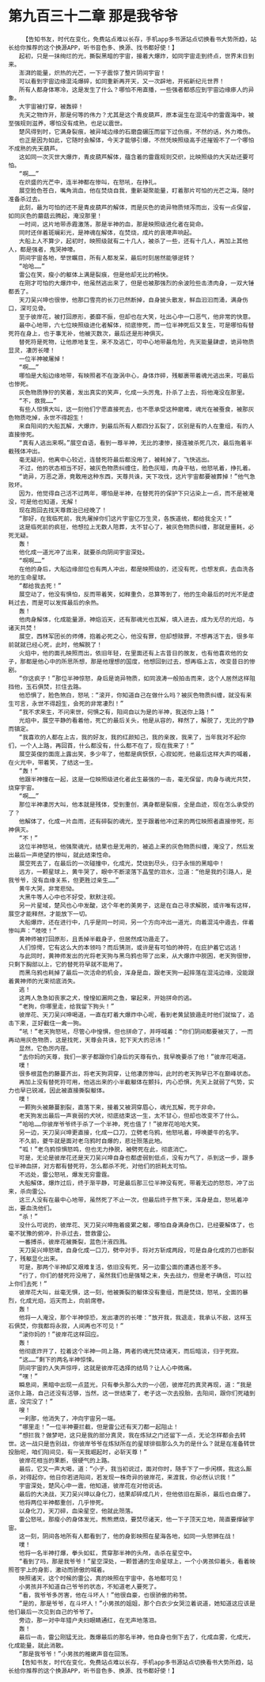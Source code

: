 # 第九百三十二章 那是我爷爷
        【告知书友，时代在变化，免费站点难以长存，手机app多书源站点切换看书大势所趋，站长给你推荐的这个换源APP，听书音色多、换源、找书都好使！】
       起初，只是一抹绚烂的光，撕裂黑暗的宇宙，接着大爆炸，如同宇宙走到终点，世界末日到来。
       澎湃的能量，炽热的光芒，一下子震惊了整片阴间宇宙！
       可以看到宇宙边缘混沌爆碎，如同重新再开天，又一次辟地，开拓新纪元世界！
       所有人都身体寒冷，这是发生了什么？哪怕不用直播，一些强者都感应到宇宙边缘瘆人的异象。
       大宇宙被打穿，被轰碎！
       先天之物炸开，那是何等的伟力？尤其是这个青皮葫芦，原本诞生在混沌中的雷霆海中，被至强规则滋养，哪怕没有成熟，也足以震世。
       楚风得到时，它满身裂痕，被异域边缘的石磨盘碾压而留下过伤痕，不然的话，外力难伤。
       也正是因为如此，它随时会解体，今天才能够引爆，不然凭映照级高手还摧毁不了一个哪怕不成熟的先天葫芦。
       这如同一次灭世大爆炸，青皮葫芦解体，蕴含着的雷霆规则交织，比映照级的大天劫还要可怕。
       “啊……”
       在炽盛的光芒中，连半神都在惨叫，在怒吼，在挣扎。
       展空脸色苍白，嘴角淌血，他在焚烧自我，重新凝聚能量，盯着那片可怕的光芒之海，随时准备杀过去。
       此刻，最为可怕的还不是青皮葫芦的解体，而是灰色的诡异物质倾泻而出，没有一点保留，如同灰色的蘑菇云腾起，淹没那里！
       一时间，这片地带赤霞激荡，那是半神的血，那是映照级进化者在毙命。
       同时还伴着斑斓彩光，是神魂在解体，在焚烧，成片的哀嚎声响起。
       大船上人不算少，起初时，映照级就有二十几人，被杀了一些，还有十几人，再加上其他人，都是强者，鬼哭神嚎。
       阴间宇宙各地，举世瞩目，所有人都发呆，最后时刻居然能够逆转？
       “哈哈……”
       雷公在笑，瘦小的躯体上满是裂痕，但是他却无比的畅快。
       在刚才可怕的大爆炸中，他虽然逃出来了，但是也被那强烈的余波险些击溃肉身，一双大锤都丢了。
       天刀吴兴坤也很惨，他那口雪亮的长刀已然断掉，自身披头散发，鲜血汩汩而涌，满身伤口，深可见骨。
       至于彼岸花，被打回原形，萎靡不振，但却也在大笑，吐出心中一口恶气，他非常的快意。
       最中心地带，六七位映照级进化者解体，彻底惨死，而一位半神死后又复生，可是哪怕有替死符在身上，也于事无补，他被灭数次，最后还是形神俱灭。
       替死符是死物，让他原地复生，来不及逃亡，可中心地带最危险，先天能量肆虐，诡异物质显灵，凄厉长嚎！
       一位半神被屠掉！
       “啊……”
       哪怕是大船边缘地带，有映照者不在漩涡中心，身体炸碎，残躯裹带着魂光逃出来，可最后也惨死。
       灰色物质狰狞的笑着，发出真实的笑声，化成一头厉鬼，扑杀了上去，将他淹没在那里。
       “不，救我……”
       有些人惊惧大叫，这一刻他们宁愿直接死去，也不愿承受这种磨难，魂光在被蚕食，被那灰色物质吃掉，永世不得超生！
       来自阳间的大船瓦解，大爆炸，到最后所有人都四分五裂了，区别是有的人在重组，有的人直接惨死。
       “真有人逃出来啊。”展空自语，看到一尊半神，无比的凄惨，接连被杀死几次，最后拖着半截残体冲出。
       毫无疑问，他离中心较近，连替死符最后都没用了，被耗掉了，飞快逃出。
       不过，他的状态相当不好，被灰色物质纠缠住，脸色灰暗，肉身干枯，他怒吼着，挣扎着。
       “诡异，万恶之源，竟敢用这种东西，天尊共诛，天下攻伐，这片宇宙都要被葬掉！”他气急败坏。
       因为，他觉得自己活不过两年，哪怕是半神，在替死符的保护下只沾染上一点，而不是被淹没，可是他也知道，无解！
       现在跑回去找天尊救治已经晚了！
       “那好，在我临死前，我先屠掉你们这片宇宙亿万生灵，各族道统，都给我全灭！”
       这是临死前的疯狂，他想拉上无数人陪葬，太不甘心了，被灰色物质纠缠，那就是噩耗，必死无疑。
       轰！
       他化成一道光冲了出来，就要杀向阴间宇宙深处。
       “啊啊……”
       在他的身后，大船边缘部位也有两人冲出，都是映照级的，还没有死，也想发疯，去血洗各地的生命星球。
       “都给我去死！”
       展空动了，他没有惧怕，反而带着笑，如释重负，总算等到了，他的生命最后的时光不是虚耗过去，而是可以发挥最后的余热。
       轰！
       他肉身解体，化成能量源，神焰滔天，还有那魂光也瓦解，填入进去，成为无尽的光焰，与诸天共焚！
       展空，西林军团长的师傅，抱着必死之心，他没有罪，但却想赎罪，不想再活下去，很多年前就就已经心死，此时，他解脱了！
       火焰中，他的面孔映照而出，依旧年轻，在里面还有上古昔日的故友，也有他喜欢他的女子，那都是他心中的所思所想，那是他理想的国度，他想回到过去，想再临上古，改变昔日的惨剧。
       “你这疯子！”那位半神惊怒，身后是诡异物质，如同浪涛一般拍击而来，这个人居然这样阻挡他，玉石俱焚，拦住去路。
       他恐惧了，脸色煞白，怒吼：“滚开，你知道自己在做什么吗？被灰色物质纠缠，就没有来生可言，永世不得超生，会死的非常凄烈！”
       “我不求来生，不问来世，何惧之有，阳间自以为是的半神，我送你上路！”
       光焰中，展空平静的看着他，死亡的最后关头，他是从容的，释然了，解脱了，无比的宁静而镇定。
       “我喜欢的人都在上古，我的好友，我的红颜知己，我的亲故，我来了，当年我对不起你们，一个人上路，再回首，什么都没有，什么都不在了，现在我来了！”
       展空英俊的面庞上露出笑，多少年了，他都是病恹恹，心寂如死，他最后这样大声的喊着，在火光中，带着笑，了结这一生。
       “轰！”
       他跟半神撞在一起，这是一位映照级进化者此生最强的一击，毫无保留，肉身与魂光共焚，烧穿宇宙。
       “啊……”
       那位半神凄厉大叫，他本就是残体，受到重创，满身都是裂痕，全是血迹，现在怎么承受的了？
       他解体了，化成一片血雨，还有碎裂的魂光，至于跟着他冲过来的两位映照者直接惨死，形神俱灭。
       “不！”
       这位半神怒吼，他强聚魂光，结果也是无用的，被追上来的灰色物质纠缠，淹没了，然后发出最后一声绝望的惨叫，就此结束性命。
       展空死去了，在最后的一次碰撞中，化成光，焚烧到尽头，归于永恒的黑暗中！
       远方，一颗星球上，黄牛哭了，眼中不断滚落下晶莹的泪水，泣道：“他是我的引路人，是我爷爷，没有血缘关系，但更胜过亲生……”
       黄牛大哭，非常悲恸。
       大黑牛等人心中也不好受，默默注视。
       另一片星域，楚风也心中发酸，这个年老的美男子，这是在自己寻求解脱，或许唯有这样，展空才能释然，才能放下一切。
       大船爆炸，还在进行中，几乎是同一时间，另一个方向冲出一道光，向着混沌中遁去，伴着惨叫声：“吱吱！”
       黄神师被打回原形，且丢掉半截身子，但居然成功遁走了。
       人们惊愕，它有这么大的本领吗？而后猜测，或许是有可怕的神符，在庇护着它远逃！
       与此同时，黄神师发出的光将老天狗与黑乌鸦也带了出来，从大爆炸中脱困，老天狗很惨，只剩下胸部以上，它的替死符早就不能用了。
       而黑乌鸦也耗掉了最后一次活命的机会，浑身是血，跟老天狗一起摔落在混沌边缘，没能跟着黄神师的光束彻底消失。
       逃！
       这两人急急如丧家之犬，惶惶如漏网之鱼，窜起来，开始拼命的逃。
       “老狗，你哪里走，给我留下狗头！”
       彼岸花、天刀吴兴坤喝道，一直在盯着大爆炸中心呢，看到老黄鼠狼遁走时他们就恼了，追击下来，正好截住一禽一狗。
       “吼！”老天狗怒吼，尽管心中惶惧，但也拼命了，并呼喊着：“你们阴间都要被灭了，一而再动用灰色物质，这是找死，天尊会共诛，犯下天大的忌讳！”
       显然，它色厉内荏。
       “去你妈的天尊，我们一家子都跟你们身后的天尊有仇，我早晚要杀了他！”彼岸花喝道。
       噗！
       很多根蓝色的藤蔓齐出，将老天狗洞穿，让他凄厉惨叫，此时的老天狗早已不在巅峰状态。
       再加上没有替死符可用，他逃出来的小半截躯体在颤抖，内心恐惧，先天上就弱了气势，实力也早已锐减，因此被直接撕裂躯体。
       噗！
       一颗狗头被藤蔓割裂，直落下来，接着又被洞穿眉心，魂光瓦解，死于非命。
       老天狗发出最后一声衰弱的犬吠，彻底结束这一生，太不甘心，但却也改变不了什么。
       “哈哈……你彼岸爷爷终于杀了一个半神，死也值了！”彼岸花哈哈大笑。
       另一边，天刀吴兴坤更直接，化成一口刀，立劈老乌鸦，他怒吼着，呼唤夔牛的名字。
       不久前，夔牛就是面对老乌鸦时自爆的，悲壮殒落此地。
       “呱！”老乌鸦惊惧怒鸣，但也无力挣脱，被劈死在此，彻底消亡。
       可是，无论是彼岸花还是天刀吴兴坤自身也都虚弱到低点，没有力气了，杀到这一步，跟多位半神血拼，对方都有替死符，怎么都杀不死，对他们的损耗太可怕。
       不远处，雷公怒吼，爆发无穷雷霆。
       大船解体，爆炸过后，终于渐平静，可是最后那三位半神没有死，带着无边的怒怨，冲了出来，杀向雷公。
       这三人没有在最中心地带，虽然死了不止一次，但最后终于熬下来，浑身是血，怒吼着冲出，要血洗他们。
       “杀！”
       没什么可说的，彼岸花、天刀吴兴坤拖着疲累之躯，哪怕自身满身伤口，已经要解体了，也毫不犹豫的俯冲，扑杀过去，营救雷公。
       一番搏杀，彼岸花被撕裂，蓝色汁液四溅。
       天刀吴兴坤怒啸，自身化成一口刀，劈中对手，将对方斩成两段，可是自身化成的刀也断裂了，残躯显化出来。
       可是，那两个半神却又艰难复活，依旧没有死，另一边雷公面的遭遇也差不多。
       “行了，你们的替死符没用了，虽然我们也是强弩之末，失去战力，但是老子确信，可以拉上你们去死！”
       彼岸花大叫，丝毫无惧，这一刻，他被撕裂的躯体没有重组，而是焚烧，怒吼，全面的暴烈，化成光焰，滔天而上，向前席卷。
       轰！
       他将一人淹没，那个半神惊恐，发出凄厉的长嚎：“放开我，我退走，我承认不敌，这样玉石俱焚，你我都将永寂，人间再也不可见！”
       “滚你妈的！”彼岸花这样回应。
       轰！
       他彻底炸开了，拉着这个半神一同上路，两者的魂光焚烧诸天，而后暗淡，归于死寂。
       “这……”剩下的两名半神惊悚。
       阴间宇宙的人失声惊呼，这就是彼岸花选择的结局？让人心中微痛。
       “嘿！”
       瞬息间，黑暗中出现一点蓝光，只有拳头那么大的一小团，彼岸花的真灵再现，道：“我是送你上路，自己还没有活够，当然，这一世结束了，老子这一次去投胎，去阳间，跟你们死磕到底，没完没了！”
       嗖！
       一刹那，他消失了，冲向宇宙另一端。
       “哪里走！”一位半神要拦截，但是雷公还有天刀都一起阻止！
       “想拦我？做梦吧，这只是我的部分真灵，我在炼狱之门还留下一点，无论怎样都会去转世。这一战只是告别战，你彼岸爷爷在炼狱所在的星球徘徊那么久为的是什么？就是在准备转世投胎呢，咱们阳间见，有一天我崛起时，必斩天尊！”
       彼岸花相当的果断，很硬气的上路。
       最后，它又一声大喝，道：“小子，我当初说过，面对你时，随手下了一步闲棋，我这么厮杀，对得起你，他日你若进阳间，若发现一株奇异的彼岸花，来渡我，你必然认识我！”
       宇宙深处，楚风心中一震，他知道，彼岸花在对他说话。
       最后的大决战，天刀吴兴坤以身化刀，结果却碎成几片，但他依旧在厮杀，最后也自爆了。
       他将两位半神都重创，几乎惨死。
       以身化刀，天刀碎，血染星空，他就此殒落。
       雷公怒吼，那瘦小的身体发光，熊熊燃烧，要焚尽诸天，他一下子顶天立地，简直要撑破宇宙。
       这一刻，阴间各地所有人都看到了，他的身影映照在星海各地，如同一头怒狮在战！
       噗！
       他将一名半神打爆，拳头如虹，贯穿那半神的头颅，击杀在星空中。
       “看到了吗，那是我爷爷！”星空深处，一颗普通的生命星球上，一个小男孩仰着头，看着映照苍宇上的身影，激动而骄傲的喊着。
       映照诸天，这个时候的雷公，真的映照在宇宙中，各地都可见！
       小男孩并不知道自己爷爷的状态，不知道老人要死了。
       “看，我爷爷多厉害，他在斗坏人！”他很自豪，也很骄傲的称赞。
       “是的，那是爷爷，在斗坏人！”小男孩的姐姐，那个白衣少女哭泣着说道，她知道这应该是他们最后一次见到自己的爷爷了。
       旁边，那一对中年猎户夫妇眼睛通红，在无声地落泪。
       轰！
       最后一击，雷公刚猛无比，轰爆最后的那名半神，他自身也倒下去了，化成血雾，化成光，化成能量，就此消散。
       “那是我爷爷！”小男孩的稚嫩声音在回荡。
       【告知书友，时代在变化，免费站点难以长存，手机app多书源站点切换看书大势所趋，站长给你推荐的这个换源APP，听书音色多、换源、找书都好使！】